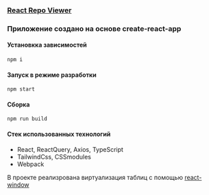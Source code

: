 ### [React Repo Viewer](https://mikhail-pr.github.io/github-repo-viewer/)

### Приложение создано на основе create-react-app

#### Установкка зависимостей
```
npm i
```
#### Запуск в режиме разработки 
```
npm start
```
#### Сборка
```
npm run build
```

#### Стек использованных технологий
- React, ReactQuery, Axios, TypeScript
- TailwindCss, СSSmodules
- Webpack

В проекте реализрована виртуализация таблиц с помощью [react-window](https://www.npmjs.com/package/react-window)
